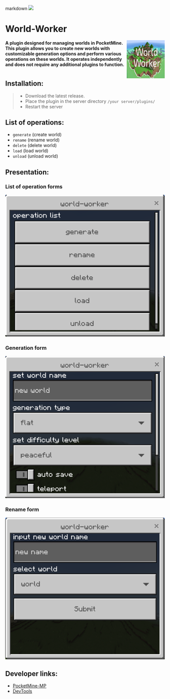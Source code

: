 markdown
[![](https://poggit.pmmp.io/shield.state/World-Worker)](https://poggit.pmmp.io/p/World-Worker)

# World-Worker

<img align="right" alt="icon.png" height="120px" src="icon.png" width="120px"/>


**A plugin designed for managing worlds in PocketMine. This plugin allows you to create new worlds with customizable generation options and perform various operations on these worlds. It operates independently and does not require any additional plugins to function.**

#
**Installation:**
-
> - Download the latest release.
> - Place the plugin in the server directory `/your server/plugins/`
> - Restart the server

**List of operations:**
-
- `generate` (create world)
- `rename` (rename world)
- `delete` (delete world)
- `load` (load world)
- `unload` (unload world)

**Presentation:**
-

### List of operation forms
![create new world](.github/resources/list.png)

### Generation form
![create new world](.github/resources/generate.png)

### Rename form
![rename world](.github/resources/rename.png)


**Developer links:**
-
- [PocketMine-MP](https://github.com/pmmp/PocketMine-MP)
- [DevTools](https://github.com/pmmp/DevTools/)
```